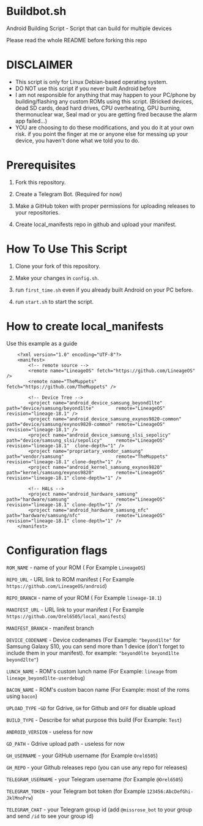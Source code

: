 # Buildbot.sh
Android Building Script - Script that can build for multiple devices

Please read the whole README before forking this repo

# DISCLAIMER
* This script is only for Linux Debian-based operating system.
* DO NOT use this script if you never built Android before
* I am not responsible for anything that may happen to your PC/phone by building/flashing
any custom ROMs using this script. (Bricked devices, dead SD cards, dead hard drives, CPU overheating,
GPU burning, thermonuclear war, Seal mad or you are getting fired because the alarm app
failed…)
* YOU are choosing to do these modifications, and you do it at your own risk.
if you point the finger at me or anyone else for messing up your device, you haven't
done what we told you to do.

# Prerequisites

1. Fork this repository.

2. Create a Telegram Bot. (Required for now) 

3. Make a GitHub token with proper permissions for uploading releases to your repositories.

4. Create local_manifests repo in github and upload your manifest.

# How To Use This Script

1. Clone your fork of this repository.

2. Make your changes in `config.sh`.

3. run `first_time.sh` even if you already built Android on your PC before.

4. run `start.sh` to start the script.

# How to create local_manifests
Use this example as a guide

        <?xml version="1.0" encoding="UTF-8"?>
        <manifest>
            <!-- remote source -->
            <remote name="LineageOS" fetch="https://github.com/LineageOS" />
            <remote name="TheMuppets" fetch="https://github.com/TheMuppets" />

            <!-- Device Tree -->
            <project name="android_device_samsung_beyond1lte"        path="device/samsung/beyond1lte"        remote="LineageOS"  revision="lineage-18.1" />
            <project name="android_device_samsung_exynos9820-common" path="device/samsung/exynos9820-common" remote="LineageOS"  revision="lineage-18.1" />
            <project name="android_device_samsung_slsi_sepolicy"     path="device/samsung_slsi/sepolicy"     remote="LineageOS"  revision="lineage-18.1"  clone-depth="1" />
            <project name="proprietary_vendor_samsung"               path="vendor/samsung"                   remote="TheMuppets" revision="lineage-18.1" clone-depth="1" />
            <project name="android_kernel_samsung_exynos9820"        path="kernel/samsung/exynos9820"        remote="LineageOS"  revision="lineage-18.1" clone-depth="1" />
        
            <!-- HALs -->
            <project name="android_hardware_samsung"                 path="hardware/samsung"                 remote="LineageOS"  revision="lineage-18.1" clone-depth="1" />
            <project name="android_hardware_samsung_nfc"             path="hardware/samsung/nfc"             remote="LineageOS"  revision="lineage-18.1" clone-depth="1" />
        </manifest> 

# Configuration flags

`ROM_NAME` - name of your ROM ( For Example `LineageOS`)

`REPO_URL` -  URL link to ROM manifest ( For Example `https://github.com/LineageOS/android`)

`REPO_BRANCH` -  name of your ROM ( For Example `lineage-18.1`)

`MANIFEST_URL` -  URL link to your manifest ( For Example `https://github.com/Orel6505/local_manifests`)

`MANIFEST_BRANCH` -  manifest branch 


`DEVICE_CODENAME` - Device codenames (For Example: `"beyond1lte"` for Samsung Galaxy S10, you can send more than 1 device (don't forget to include them in your manifest). for example: `"beyond0lte beyond1lte beyond2lte"`)

`LUNCH_NAME` - ROM's custom lunch name (For Example: `lineage` from `lineage_beyond1lte-userdebug`)

`BACON_NAME` - ROM's custom bacon name (For Example: most of the roms using `bacon`)


`UPLOAD_TYPE` -`GD` for Gdrive, `GH` for Github and `OFF` for disable upload

`BUILD_TYPE` - Describe for what purpose this build (For Example: `Test`)

`ANDROID_VERSION` - useless for now 


`GD_PATH` - Gdrive upload path - useless for now


`GH_USERNAME` - your GitHub username (for Example `Orel6505`)

`GH_REPO` - your Github releases repo (you can use any repo for releases)


`TELEGRAM_USERNAME` - your Telegram username (for Example `@Orel6505`)

`TELEGRAM_TOKEN` - your Telegram bot token (for Example `123456:AbcDefGhi-JklMnoPrw`)

`TELEGRAM_CHAT` - your Telegram group id (add `@missrose_bot` to your group and send `/id` to see your group id)



